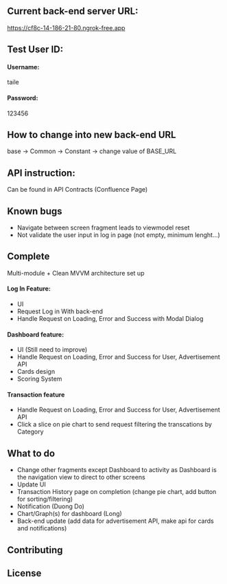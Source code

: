 ## Current back-end server URL:  

https://cf8c-14-186-21-80.ngrok-free.app 

## Test User ID:

#### Username: 
taile

#### Password: 
123456

## How to change into new back-end URL

base → Common → Constant → change value of BASE_URL

## API instruction:

Can be found in API Contracts (Confluence Page)

## Known bugs
- Navigate between screen fragment leads to viewmodel reset
- Not validate the user input in log in page (not empty, minimum lenght...)

## Complete
Multi-module + Clean MVVM architecture set up
#### Log In Feature:
- UI 
- Request Log in With back-end
- Handle Request on Loading, Error and Success with Modal Dialog

#### Dashboard feature:
- UI (Still need to improve)
- Handle Request on Loading, Error and Success for User, Advertisement API
- Cards design
- Scoring System

#### Transaction feature 
- Handle Request on Loading, Error and Success for User, Advertisement API
- Click a slice on pie chart to send request filtering the transcations by Category

## What to do
- Change other fragments except Dashboard to activity as Dashboard is the navigation view to direct to other screens
- Update UI
- Transaction History page on completion (change pie chart, add button for sorting/filtering)
- Notification (Duong Do)
- Chart/Graph(s) for dashboard (Long)
- Back-end update (add data for advertisement API, make api for cards and notifications)


## Contributing



## License
